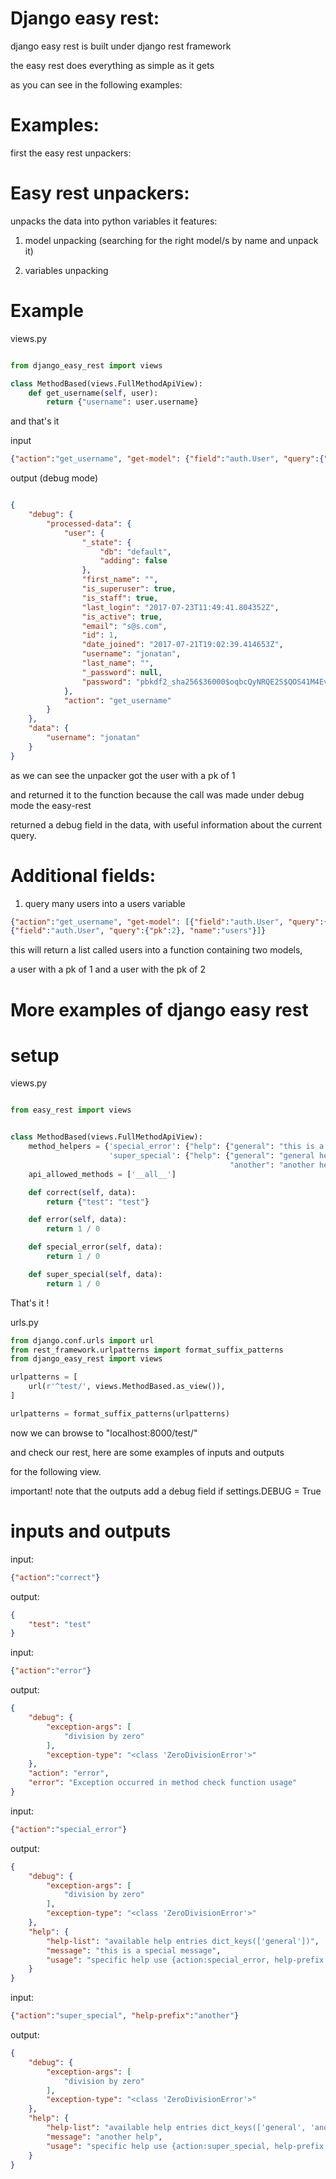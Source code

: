 # Django easy rest:

django easy rest is built under django rest framework 

the easy rest does everything as simple as it gets

as you can see in the following examples:

# Examples:

first the easy rest unpackers:

# Easy rest unpackers:

unpacks the data into python variables it features:

1. model unpacking (searching for the right model/s by name and unpack it)

2. variables unpacking

# Example

views.py

```python

from django_easy_rest import views

class MethodBased(views.FullMethodApiView):
    def get_username(self, user):
        return {"username": user.username}


```

and that's it

input

```json
{"action":"get_username", "get-model": {"field":"auth.User", "query":{"pk":1}}}
```

output (debug mode)

```json

{
    "debug": {
        "processed-data": {
            "user": {
                "_state": {
                    "db": "default",
                    "adding": false
                },
                "first_name": "",
                "is_superuser": true,
                "is_staff": true,
                "last_login": "2017-07-23T11:49:41.804352Z",
                "is_active": true,
                "email": "s@s.com",
                "id": 1,
                "date_joined": "2017-07-21T19:02:39.414653Z",
                "username": "jonatan",
                "last_name": "",
                "_password": null,
                "password": "pbkdf2_sha256$36000$oqbcQyNRQE2S$QOS41M4EvGkvLZpS4mzlBPA7CftTRuoG3jcQzYL0QvQ="
            },
            "action": "get_username"
        }
    },
    "data": {
        "username": "jonatan"
    }
}

```

as we can see the unpacker got the user with a pk of 1

and returned it to the function because the call was made under debug mode the easy-rest

returned a debug field in the data, with useful information about the current query.

# Additional fields:

1. query many users into a users variable
```json
{"action":"get_username", "get-model": [{"field":"auth.User", "query":{"pk":1}, "name":"users"},
{"field":"auth.User", "query":{"pk":2}, "name":"users"}]}
```
this will return a list called users into a function containing two models,
 
a user with a pk of 1 and a user with the pk of 2


# More examples of django easy rest 

# **setup** #

views.py

```python

from easy_rest import views


class MethodBased(views.FullMethodApiView):
    method_helpers = {'special_error': {"help": {"general": "this is a special message"}},
                      'super_special': {"help": {"general": "general help",
                                                 "another": "another help"}}}
    api_allowed_methods = ['__all__']

    def correct(self, data):
        return {"test": "test"}

    def error(self, data):
        return 1 / 0

    def special_error(self, data):
        return 1 / 0

    def super_special(self, data):
        return 1 / 0


```

That's it ! 

urls.py

```python
from django.conf.urls import url
from rest_framework.urlpatterns import format_suffix_patterns
from django_easy_rest import views

urlpatterns = [
    url(r'^test/', views.MethodBased.as_view()),
]

urlpatterns = format_suffix_patterns(urlpatterns)

```


now we can browse to "localhost:8000/test/"

and check our rest, here are some examples of inputs and outputs

for the following view.

important! note that the outputs add a debug field if settings.DEBUG = True 

# **inputs and outputs** #


input:

```json
{"action":"correct"}
```

output:

```json
{
    "test": "test"
}
```

input:

```json
{"action":"error"}
```

output:

```json
{
    "debug": {
        "exception-args": [
            "division by zero"
        ],
        "exception-type": "<class 'ZeroDivisionError'>"
    },
    "action": "error",
    "error": "Exception occurred in method check function usage"
}
```

input:

```json
{"action":"special_error"}
```

output:

```json
{
    "debug": {
        "exception-args": [
            "division by zero"
        ],
        "exception-type": "<class 'ZeroDivisionError'>"
    },
    "help": {
        "help-list": "available help entries dict_keys(['general'])",
        "message": "this is a special message",
        "usage": "specific help use {action:special_error, help-prefix:specific error}"
    }
}
```



input:

```json
{"action":"super_special", "help-prefix":"another"}
```

output:

```json
{
    "debug": {
        "exception-args": [
            "division by zero"
        ],
        "exception-type": "<class 'ZeroDivisionError'>"
    },
    "help": {
        "help-list": "available help entries dict_keys(['general', 'another'])",
        "message": "another help",
        "usage": "specific help use {action:super_special, help-prefix:specific error}"
    }
}
```


